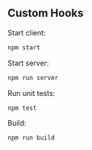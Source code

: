 ## **Custom Hooks**

Start client:

```bash
npm start
```

Start server:

```bash
npm run server
```

Run unit tests:
```
npm test
```

Build:
```bash
npm run build
```